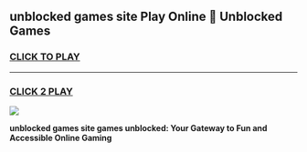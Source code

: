 
## unblocked games site Play Online 👋 Unblocked Games
<h3>
<a href="https://premium.freeplayer.one?title=unblocked_games_site&ref=19F">CLICK TO PLAY</a></h3>
<hr>

<h3>
<a href="https://premium.freeplayer.one?title=unblocked_games_site&ref=19F">CLICK 2 PLAY</a>
  
</h3>

<a href="https://premium.freeplayer.one?title=unblocked_games_site&ref=19F"><img src="https://clearcache.store/games.png"></a>


**unblocked games site games unblocked: Your Gateway to Fun and Accessible Online Gaming**
